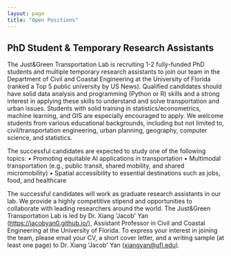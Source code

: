 ```yaml
---
layout: page
title: "Open Positions"
---
```


## PhD Student & Temporary Research Assistants

The Just\&Green Transportation Lab is recruiting 1-2 fully-funded PhD students and multiple temporary research assistants to join our team in the Department of Civil and Coastal Engineering at the University of Florida (ranked a Top 5 public university by US News). Qualified candidates should have solid data analysis and programming (Python or R) skills and a strong interest in applying these skills to understand and solve transportation and urban issues. Students with solid training in statistics/econometrics, machine learning, and GIS are especially encouraged to apply. We welcome students from various educational backgrounds, including but not limited to, civil/transportation engineering, urban planning, geography, computer science, and statistics.

The successful candidates are expected to study one of the following topics:
•	Promoting equitable AI applications in transportation
•	Multimodal transportation (e.g., public transit, shared mobility, and shared micromobility)
•	Spatial accessibility to essential destinations such as jobs, food, and healthcare

The successful candidates will work as graduate research assistants in our lab. We provide a highly competitive stipend and opportunities to collaborate with leading researchers around the world.
The Just\&Green Transportation Lab is led by Dr. Xiang 'Jacob' Yan (https://jacobyan0.github.io/), Assistant Professor in Civil and Coastal Engineering at the University of Florida. To express your interest in joining the team, please email your CV, a short cover letter, and a writing sample (at least one page) to Dr. Xiang 'Jacob' Yan (xiangyan@ufl.edu). 

